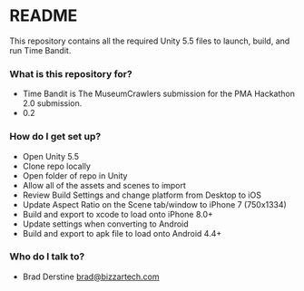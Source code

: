 # README #

This repository contains all the required Unity 5.5 files to launch, build, and run Time Bandit.

### What is this repository for? ###

* Time Bandit is The MuseumCrawlers submission for the PMA Hackathon 2.0 submission. 
* 0.2

### How do I get set up? ###

* Open Unity 5.5
* Clone repo locally
* Open folder of repo in Unity
* Allow all of the assets and scenes to import
* Review Build Settings and change platform from Desktop to iOS
* Update Aspect Ratio on the Scene tab/window to iPhone 7 (750x1334)
* Build and export to xcode to load onto iPhone 8.0+
* Update settings when converting to Android
* Build and export to apk file to load onto Android 4.4+

### Who do I talk to? ###

* Brad Derstine <brad@bizzartech.com>
